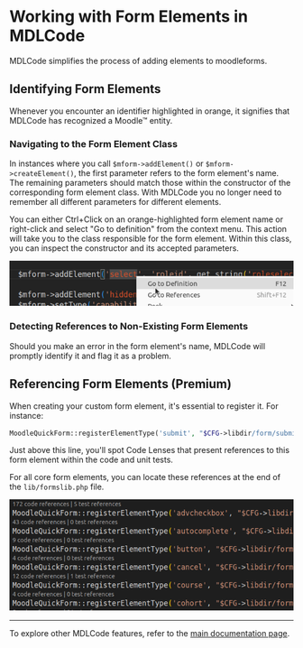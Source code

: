 # Working with Form Elements in MDLCode

MDLCode simplifies the process of adding elements to moodleforms.

## Identifying Form Elements

Whenever you encounter an identifier highlighted in orange, it signifies that MDLCode has recognized a Moodle™ entity.

### Navigating to the Form Element Class

In instances where you call `$mform->addElement()` or `$mform->createElement()`, the first parameter refers to the form element's name. The remaining parameters should match those within the constructor of the corresponding form element class.
With MDLCode you no longer need to remember all different
parameters for different elements.

You can either Ctrl+Click on an orange-highlighted form element name or right-click and select "Go to definition" from the context menu. This action will take you to the class responsible for the form element. Within this class, you can inspect the constructor and its accepted parameters.

![Go to Definition](https://raw.githubusercontent.com/lmscloud-io/mdlcode-docs/main/docs/media/formelements/gotodefinition.png)

### Detecting References to Non-Existing Form Elements

Should you make an error in the form element's name, MDLCode will promptly identify it and flag it as a problem.

## Referencing Form Elements (Premium)

When creating your custom form element, it's essential to register it. For instance:

```php
MoodleQuickForm::registerElementType('submit', "$CFG->libdir/form/submit.php", 'MoodleQuickForm_submit');
```

Just above this line, you'll spot Code Lenses that present references to this form element within the code and unit tests.

For all core form elements, you can locate these references at the end of the `lib/formslib.php` file.

![References](https://raw.githubusercontent.com/lmscloud-io/mdlcode-docs/main/docs/media/formelements/references.png)

---

To explore other MDLCode features, refer to the [main documentation page](README.md).
